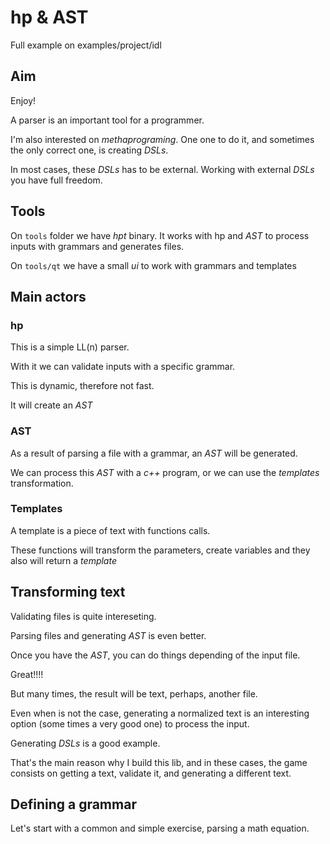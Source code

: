 # hp & AST


Full example on examples/project/idl


## Aim

Enjoy!

A parser is an important tool for a programmer.

I'm also interested on *methaprograming*. One one to do it, and sometimes
the only correct one, is creating *DSLs*.

In most cases, these *DSLs* has to be external. Working with external *DSLs*
you have full freedom.



## Tools

On `tools` folder we have *hpt* binary. It works with hp and *AST* to process inputs with grammars and generates files.

On `tools/qt` we have a small *ui* to work with grammars and templates


## Main actors

### hp

This is a simple LL(n) parser.

With it we can validate inputs with a specific grammar.

This is dynamic, therefore not fast.

It will create an *AST*



### AST

As a result of parsing a file with a grammar, an *AST* will
be generated.

We can process this *AST* with a *c++* program, or we can use the *templates*
transformation.


### Templates

A template is a piece of text with functions calls.

These functions will transform the parameters, create variables and they also
will return a *template*



## Transforming text

Validating files is quite intereseting.

Parsing files and generating *AST* is even better.

Once you have the *AST*, you can do things depending of the input file.

Great!!!!

But many times, the result will be text, perhaps, another file.

Even when is not the case, generating a normalized text is an interesting option (some times a very good one) to process the input.

Generating *DSLs* is a good example.

That's the main reason why I build this lib, and in these cases, the game consists
on getting a text, validate it, and generating a different text.



## Defining a grammar

Let's start with a common and simple exercise, parsing a math equation.
